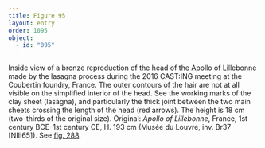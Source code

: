 ```yaml
---
title: Figure 95
layout: entry
order: 1095
object:
  - id: "095"
---
```


Inside view of a bronze reproduction of the head of the Apollo of Lillebonne made by the lasagna process during the 2016 CAST:ING meeting at the Coubertin foundry, France. The outer contours of the hair are not at all visible on the simplified interior of the head. See the working marks of the clay sheet (lasagna), and particularly the thick joint between the two main sheets crossing the length of the head (red arrows). The height is 18 cm (two-thirds of the original size). Original: *Apollo of Lillebonne*, France, 1st century BCE–1st century CE, H. 193 cm (Musée du Louvre, inv. Br37 [NIII65]). See [fig. 288](/visual-atlas/288/).
